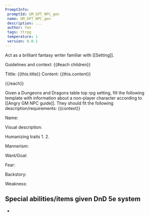 ```yaml
---
PromptInfo:
 promptId: GM_GPT_NPC_gen
 name: GM_GPT_NPC_gen
 description: ...
 author: Yan
 tags: ttrpg
 temperature: 1
 version: 0.0.1
---
```

Act as a brilliant fantasy writer familiar with [[Setting]]. 

Guidelines and context:
{{#each children}}

Tittle: {{this.title}}
Content: {{this.content}}

{{/each}}

Given a Dungeons and Dragons table top rpg setting, fill the following template with information about a non-player character according to [[Angry GM NPC guide]]. They should fit the following description/requirements: {{context}}

Name:

Visual description:

Humanizing traits
1. 
2. 

Mannerism:

Want/Goal: 

Fear:

Backstory:

Weakness:

Special abilities/items given DnD 5e system
- 
- 
